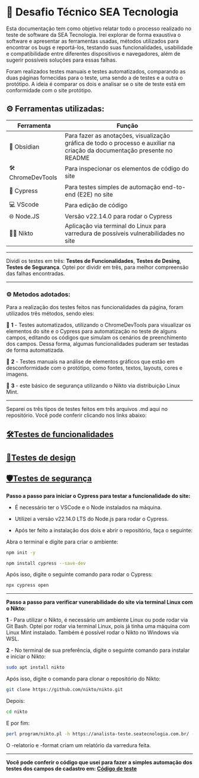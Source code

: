 # 👾 Desafio Técnico SEA Tecnologia

Esta documentação tem como objetivo relatar todo o processo realizado no teste de software da SEA Tecnologia. Irei explorar de forma exaustiva o software e apresentar as ferramentas usadas, métodos utilizados para encontrar os bugs e reportá-los, testando suas funcionalidades, usabilidade e compatibilidade entre diferentes dispositivos e navegadores, além de sugerir possíveis soluções para essas falhas.

Foram realizados testes manuais e testes automatizados, comparando as duas páginas fornecidas para o teste, uma sendo a de testes e a outra o protótipo. A ideia é comparar os dois e analisar se o site de teste está em conformidade com o site protótipo.

## ⚙️ Ferramentas utilizadas:

| Ferramenta       | Função                            |
|------------------|-----------------------------------|
| 📝 Obsidian    | Para fazer as anotações, visualização gráfica de todo o processo e auxiliar na criação da documentação presente no README     |
| 🛠️ ChromeDevTools    | Para inspecionar os elementos de código do site     |
| 🧪 Cypress     | Para testes simples de automação end-to-end (E2E) no site        |
| 💻 VScode    | Para edição de código     |
| 🌐 Node.JS    | Versão v22.14.0 para rodar o Cypress    |
| 🕵️‍♂️ Nikto         | Aplicação via terminal do Linux para varredura de possíveis vulnerabilidades no site |

---

Dividi os testes em três: **Testes de Funcionalidades**, **Testes de Desing**, **Testes de Segurança**. Optei por dividir em três, para melhor compreensão das falhas encontradas.

---

### ⚙️ Metodos adotados:

Para a realização dos testes feitos nas funcionalidades da página, foram utilizados três métodos, sendo eles:

🔴 **1** - Testes automatizados, utilizando o ChromeDevTools para visualizar os elementos do site e o Cypress para automatização no teste de alguns campos, editando os códigos que simulam os cenários de preenchimento dos campos. Dessa forma, algumas funcionalidades puderam ser testadas de forma automatizada.

🔴 **2** - Testes manuais na análise de elementos gráficos que estão em desconformidade com o protótipo, como fontes, textos, layouts, cores e imagens.

🔴 **3** - este básico de segurança utilizando o Nikto via distribuição Linux Mint.

---

Separei os três tipos de testes feitos em três arquivos .md aqui no repositório. Você pode conferir clicando nos links abaixo:

## [🛠️Testes de funcionalidades](TestesFunc.md)

## [🎨Testes de design](TestesDesign.md)

## [🛡️Testes de segurança](TestesSeguranca.md)

**Passo a passo para iniciar o Cypress para testar a funcionalidade do site:**

- É necessário ter o VSCode e o Node instalados na máquina.

- Utilizei a versão v22.14.0 LTS do Node.js para rodar o Cypress.

- Após ter feito a instalação dos dois e abrir o repositório, faça o seguinte:

Abra o terminal e digite para criar o ambiente:

```bash
npm init -y
```

```bash
npm install cypress --save-dev
```

Após isso, digite o seguinte comando para rodar o Cypress:

```bash
npx cypress open
```

---

**Passo a passo para verificar vunerabilidade do site via terminal Linux com o Nikto:**

**1** - Para utilizar o Nikto, é necessário um ambiente Linux ou pode rodar via Git Bash. Optei por rodar via terminal Linux, pois já tinha uma máquina com Linux Mint instalado. Também é possível rodar o Nikto no Windows via WSL.

**2** - No terminal de sua preferência, digite o seguinte comando para instalar e iniciar o Nikto:

```bash
sudo apt install nikto
```
Após isso, digite o comando para clonar o repositório do Nikto:

```bash
git clone https://github.com/nikto/nikto.git
```

Depois:

```bash
cd nikto
```

E por fim:

```bash
perl program/nikto.pl -h https://analista-teste.seatecnologia.com.br/ -o relatorio.html -Format html
```

O -relatorio e -format criam um relatório da varredura feita.

---

**Você pode conferir o código que usei para fazer a simples automação dos testes dos campos de cadastro em: [Código de teste](cypress/e2e/teste-funcionalidades.cy.js)**
